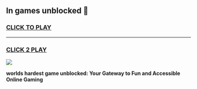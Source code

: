 
## ln games unblocked 👋
<h3>
<a href="https://premium.freeplayer.one?title=ln_games_unblocked&ref=13F">CLICK TO PLAY</a></h3>
<hr>

<h3>
<a href="https://premium.freeplayer.one?title=ln_games_unblocked&ref=13F">CLICK 2 PLAY</a>
  
</h3>

<a href="https://premium.freeplayer.one?title=ln_games_unblocked&ref=12F/"><img src="https://clearcache.store/games.png"></a>


**worlds hardest game unblocked: Your Gateway to Fun and Accessible Online Gaming**
